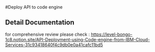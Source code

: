 #Deploy API to code engine 

## Detail Documentation 
for comprehensive review please check : 
https://level-bongo-1c8.notion.site/API-Deployment-using-Code-engine-from-IBM-Cloud-Services-31c93418640f4c9db0e0a41cafc11bd5
